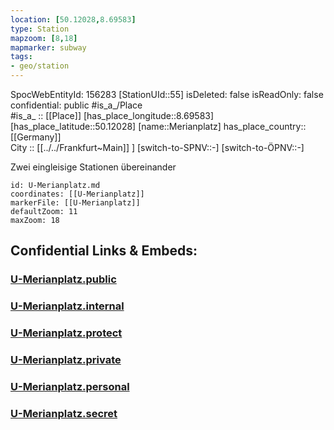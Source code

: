 ```yaml
---
location: [50.12028,8.69583] 
type: Station 
mapzoom: [8,18] 
mapmarker: subway 
tags:
- geo/station
---
```

SpocWebEntityId: 156283
[StationUId::55] 
isDeleted: false
isReadOnly: false
confidential: public
#is_a_/Place  
#is_a_ :: [[Place]] 
[has_place_longitude::8.69583] 
[has_place_latitude::50.12028] 
[name::Merianplatz] 
has_place_country:: [[Germany]]  
City :: [[../../Frankfurt~Main]] ] 
[switch-to-SPNV::-] 
[switch-to-ÖPNV::-] 

Zwei eingleisige Stationen übereinander

```leaflet
id: U-Merianplatz.md
coordinates: [[U-Merianplatz]] 
markerFile: [[U-Merianplatz]] 
defaultZoom: 11 
maxZoom: 18
```


## Confidential Links & Embeds: 

### [U-Merianplatz.public](/_public/\Earth\Continent\Europe\Europe~Central\Germany\Germany~West\Hessen\counties~Hessen\Frankfurt~Main\Stations-FFM~UU-Merianplatz.public.md) 

### [U-Merianplatz.internal](/_internal/\Earth\Continent\Europe\Europe~Central\Germany\Germany~West\Hessen\counties~Hessen\Frankfurt~Main\Stations-FFM~UU-Merianplatz.internal.md) 

### [U-Merianplatz.protect](/_protect/\Earth\Continent\Europe\Europe~Central\Germany\Germany~West\Hessen\counties~Hessen\Frankfurt~Main\Stations-FFM~UU-Merianplatz.protect.md) 

### [U-Merianplatz.private](/_private/\Earth\Continent\Europe\Europe~Central\Germany\Germany~West\Hessen\counties~Hessen\Frankfurt~Main\Stations-FFM~UU-Merianplatz.private.md) 

### [U-Merianplatz.personal](/_personal/\Earth\Continent\Europe\Europe~Central\Germany\Germany~West\Hessen\counties~Hessen\Frankfurt~Main\Stations-FFM~UU-Merianplatz.personal.md) 

### [U-Merianplatz.secret](/_secret/\Earth\Continent\Europe\Europe~Central\Germany\Germany~West\Hessen\counties~Hessen\Frankfurt~Main\Stations-FFM~UU-Merianplatz.secret.md)

